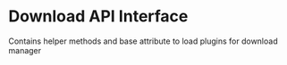 # Download API Interface

Contains helper methods and base attribute to load plugins for download manager